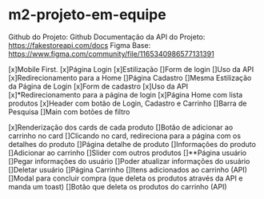 # m2-projeto-em-equipe
Github do Projeto: Github
Documentação da API do Projeto: https://fakestoreapi.com/docs
Figma Base: https://www.figma.com/community/file/1165340986577131391

[x]Mobile First.
[x]Página Login
[x]Estilização
[]Form de login
[]Uso da API
[x]Redirecionamento para a Home
[]Página Cadastro
[]Mesma Estilização da Página de Login
[x]Form de cadastro
[x]Uso da API
[x]*Redirecionamento para a página de login
[x]Página Home com lista produtos
[x]Header com botão de Login, Cadastro e Carrinho
[]Barra de Pesquisa
[]Main com botões de filtro


[x]Renderização dos cards de cada produto
[]Botão de adicionar ao carrinho no card
[]Clicando no card, redireciona para a página com os detalhes do produto
[]Página detalhe de produto
[]Informações do produto
[]Adicionar ao carrinho
[]Slider com outros produtos
[]**Página usuário
[]Pegar informações do usuário
[]Poder atualizar informações do usuário
[]Deletar usuário
[]Página Carrinho
[]Itens adicionados ao carrinho (API)
[]Modal para concluir compra (que deleta os produtos através da API e manda um toast)
[]Botão que deleta os produtos do carrinho (API)
